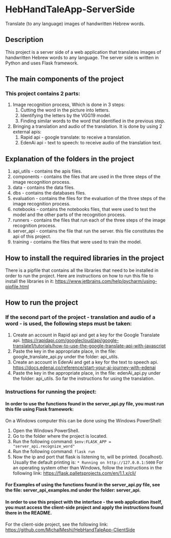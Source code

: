 # HebHandTaleApp-ServerSide
Translate (to any language) images of handwritten Hebrew words.

## Description
This project is a server side of a web application that translates images of handwritten Hebrew words to any language.
The server side is written in Python and uses Flask framework.

## The main components of the project
### This project contains 2 parts:
1) Image recognition process, Which is done in 3 steps:
    1) Cutting the word in the picture into letters.
    2) Identifying the letters by the VGG19 model.
    3) Finding similar words to the word that identified in the previous step.
2) Bringing a translation and audio of the translation. It is done by using 2 external apis:
    1) Rapid api - google translate: to receive a translation.
    2) EdenAi api - text to speech: to receive audio of the translation text.

## Explanation of the folders in the project
1) api_utils - contains the apis files.
2) components - contains the files that are used in the three steps of the image recognition process.
3) data - contains the data files.
4) dbs - contains the databases files.
5) evaluation - contains the files for the evaluation of the three steps of the image recognition process.
6) notebooks - contains the notebooks files, that were used to test the model and the other parts of the recognition process.
7) runners - contains the files that run each of the three steps of the image recognition process.
8) server_api - contains the file that run the server. this file constitutes the api of this project.
9) training - contains the files that were used to train the model.

## How to install the required libraries in the project
There is a pipfile that contains all the libraries that need to be installed in order to run the project.
Here are instructions on how to run this file to install the libraries in it:
https://www.jetbrains.com/help/pycharm/using-pipfile.html

## How to run the project
### If the second part of the project - translation and audio of a word - is used, the following steps must be taken:
1) Create an account in Rapid api and get a key for the Google Translate api. https://rapidapi.com/googlecloud/api/google-translate1/tutorials/how-to-use-the-google-translate-api-with-javascript
2) Paste the key in the appropriate place, in the file: google_translate_api.py under the folder: api_utils.
3) Create an account in EdenAi and get a key for the text to speech api. https://docs.edenai.co/reference/start-your-ai-journey-with-edenai
4) Paste the key in the appropriate place, in the file: edenAi_api.py under the folder: api_utils.
So far the instructions for using the translation.

### Instructions for running the project:
#### In order to use the functions found in the server_api.py file, you must run this file using Flask framework:
On a Windows computer this can be done using the Windows PowerShell:
1) Open the Windows PowerShell.
2) Go to the folder where the project is located.
3) Run the following command: ```$env:FLASK_APP = "server_api.recognize_word"```
4) Run the following command: ```flask run```
5) Now the ip and port that flask is listening to, will be printed. (localhost). Usually the default printing is:
```* Running on http://127.0.0.1:5000```
For an operating system other than Windows, follow the instructions in the following link:
https://flask.palletsprojects.com/en/1.1.x/cli/

#### For Examples of using the functions found in the server_api.py file, see the file: server_api_examples.md under the folder: server_api.

#### In order to use this project with the interface - the web application itself, you must access the client-side project and apply the instructions found there in the README.
For the client-side project, see the following link:
https://github.com/MichalMeshi/HebHandTaleApp-ClientSide

